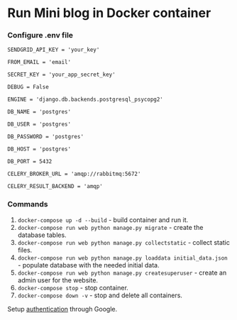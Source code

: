 # Run Mini blog in Docker container

### Configure .env file

````
SENDGRID_API_KEY = 'your_key'

FROM_EMAIL = 'email'

SECRET_KEY = 'your_app_secret_key'

DEBUG = False

ENGINE = 'django.db.backends.postgresql_psycopg2'

DB_NAME = 'postgres'

DB_USER = 'postgres'

DB_PASSWORD = 'postgres'

DB_HOST = 'postgres'

DB_PORT = 5432

CELERY_BROKER_URL = 'amqp://rabbitmq:5672'

CELERY_RESULT_BACKEND = 'amqp'
````

### Commands

1. `docker-compose up -d --build` - build container and run it.
2. `docker-compose run web python manage.py migrate` - create the database tables.
3. `docker-compose run web python manage.py collectstatic` - collect static files.
4. `docker-compose run web python manage.py loaddata initial_data.json` - populate database with the needed initial data.
5. `docker-compose run web python manage.py createsuperuser` - create an admin user for the website.
6. `docker-compose stop` - stop container.
7. `docker-compose down -v` - stop and delete all containers.
 
 Setup [authentication](https://django-allauth.readthedocs.io/en/latest/installation.html "Django allauth") through Google.
 
